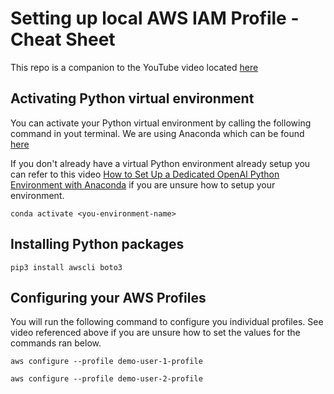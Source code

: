 # Setting up local AWS IAM Profile - Cheat Sheet

This repo is a companion to the YouTube video located <a href="">here</a>

## Activating Python virtual environment
You can activate your Python virtual environment by calling the following command in yout terminal. We are using Anaconda which can be found [here](https://www.anaconda.com/download)

If you don't already have a virtual Python environment already setup you can refer to this video [How to Set Up a Dedicated OpenAI Python Environment with Anaconda](https://youtu.be/lZ2OnOkd1Rk) if you are unsure how to setup your environment.

`
conda activate <you-environment-name>
`

## Installing Python packages
`
pip3 install awscli boto3
`

## Configuring your AWS Profiles
You will run the following command to configure you individual profiles. See video referenced above if you are unsure how to set the values for the commands ran below.

`
aws configure --profile demo-user-1-profile
`

`
aws configure --profile demo-user-2-profile
`